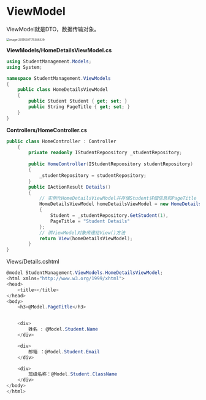 # ViewModel

ViewModel就是DTO，数据传输对象。

<img src="https://md-1304276643.cos.ap-beijing.myqcloud.com//PicGo/image-20191207175308329.png" alt="image-20191207175308329" style="zoom:50%;" />

**ViewModels/HomeDetailsViewModel.cs**

```c#
using StudentManagement.Models;
using System;

namespace StudentManagement.ViewModels
{
    public class HomeDetailsViewModel
    {
        public Student Student { get; set; }
        public String PageTitle { get; set; }
    }
}
```

**Controllers/HomeController.cs**

```c#
public class HomeController : Controller
    {
        private readonly IStudentRepoository _studentRepository;
	
		public HomeController(IStudentRepoository studentRepository)
        {
            _studentRepository = studentRepository;
        }
		public IActionResult Details()
        {
            // 实例化HomeDetailsViewModel并存储Student详细信息和PageTitle
            HomeDetailsViewModel homeDetailsViewModel = new HomeDetailsViewModel()
            {
                Student = _studentRepository.GetStudent(1),
                PageTitle = "Student Details"
            };
            // 讲ViewModel对象传递给View()方法
            return View(homeDetailsViewModel);
        }
}
```

Views/Details.cshtml

```c#
@model StudentManagement.ViewModels.HomeDetailsViewModel;
<html xmlns="http://www.w3.org/1999/xhtml">
<head>
    <title></title>
</head>
<body>
    <h3>@Model.PageTitle</h3>


    <div>
        姓名 : @Model.Student.Name
    </div>

    <div>
        邮箱 ：@Model.Student.Email
    </div>

    <div>
        班级名称：@Model.Student.ClassName
    </div>
</body>
</html>
```

